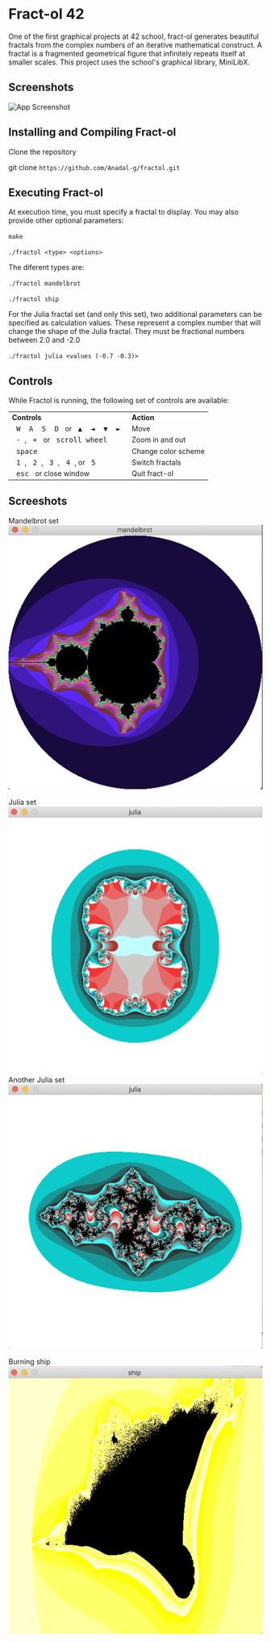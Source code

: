 
# Fract-ol 42

One of the first graphical projects at 42 school, fract-ol generates beautiful fractals from the complex numbers of an iterative mathematical construct. A fractal is a fragmented geometrical figure that infinitely repeats itself at smaller scales. This project uses the school's graphical library, MiniLibX.


## Screenshots

![App Screenshot](https://es.wikipedia.org/wiki/Conjunto_de_Mandelbrot#/media/Archivo:Mandelbrot0.jpg)


## Installing and Compiling Fract-ol

Clone the repository

git clone `https://github.com/Anadal-g/fractol.git` 




## Executing Fract-ol

At execution time, you must specify a fractal to display. You may also provide other optional parameters:

`make`

`./fractol <type> <options>` 

The diferent types are:

`./fractol mandelbrot` 

`./fractol ship`

For the Julia fractal set (and only this set), two additional parameters can be specified as calculation values. These represent a complex number that will change the shape of the Julia fractal. They must be fractional numbers between 2.0 and -2.0

`./fractol julia <values (-0.7 -0.3)>`

## Controls 

While Fractol is running, the following set of controls are available:

<table>
  <tr><td><strong>Controls</strong></td><td><strong>Action</strong></td></tr>
  <tr><td><kbd>&nbsp;W&nbsp;</kbd><kbd>&nbsp;A&nbsp;</kbd><kbd>&nbsp;S&nbsp;</kbd><kbd>&nbsp;D&nbsp;</kbd> or <kbd>&nbsp;▲&nbsp;</kbd><kbd>&nbsp;◄&nbsp;</kbd><kbd>&nbsp;▼&nbsp;</kbd><kbd>&nbsp;►&nbsp;</kbd></td><td>Move</td></tr>
  <tr><td><kbd>&nbsp;-&nbsp;</kbd>, <kbd>&nbsp;+&nbsp;</kbd> or <kbd>&nbsp;scroll wheel&nbsp;</kbd></td><td>Zoom in and out</td></tr>
  <tr><td><kbd>&nbsp;space&nbsp;</kbd></td><td>Change color scheme</td></tr>
  <tr><td><kbd>&nbsp;1&nbsp;</kbd>, <kbd>&nbsp;2&nbsp;</kbd>, <kbd>&nbsp;3&nbsp;</kbd>, <kbd>&nbsp;4&nbsp;</kbd>, or <kbd>&nbsp;5&nbsp;</kbd></td><td>Switch fractals</td></tr>
  <tr><td><kbd>&nbsp;esc&nbsp;</kbd> or close window</td><td>Quit fract-ol</td></tr>
</table>

## Screeshots

Mandelbrot set
![Fract-ol mandelbrot](https://github.com/Anadal-g/fractol/blob/main/screenshot/Screen%20Shot%202024-02-28%20at%2012.23.03%20PM.png)

Julia set
![Fract-ol julia](https://github.com/Anadal-g/fractol/blob/main/screenshot/Screen%20Shot%202024-02-28%20at%2012.51.01%20PM.png)
Another Julia set
![Fract-ol julia2](https://github.com/Anadal-g/fractol/blob/main/screenshot/Screen%20Shot%202024-02-28%20at%2012.55.01%20PM.png)

Burning ship
![Fract-ol ship](https://github.com/Anadal-g/fractol/blob/main/screenshot/Screen%20Shot%202024-02-28%20at%2012.51.39%20PM.png)
